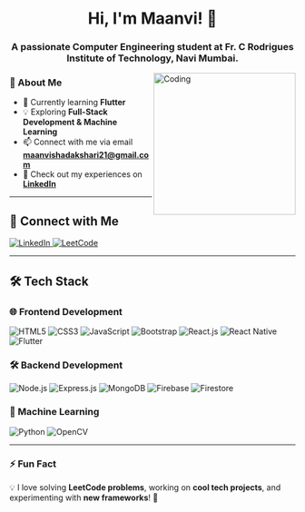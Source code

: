 <h1 align="center">Hi, I'm Maanvi! 👋</h1>
<h3 align="center">A passionate Computer Engineering student at Fr. C Rodrigues Institute of Technology, Navi Mumbai.</h3>

<img align="right" alt="Coding" width="250" src="https://media2.giphy.com/media/f6hnhHkks8bk4jwjh3/giphy.gif">

### 🚀 About Me  
- 🌱 Currently learning **Flutter**  
- 💡 Exploring **Full-Stack Development & Machine Learning**  
- 📫 Connect with me via email **maanvishadakshari21@gmail.com**  
- 📄 Check out my experiences on **[LinkedIn](https://www.linkedin.com/in/maanvi-shadakshari-5942b126a/)**  

---

## 🔗 Connect with Me  
<p align="left">
  <a href="https://www.linkedin.com/in/maanvi-shadakshari-5942b126a/" target="_blank">
    <img src="https://img.shields.io/badge/LinkedIn-%230A66C2.svg?style=for-the-badge&logo=linkedin&logoColor=white" alt="LinkedIn"/>
  </a>
  <a href="https://www.leetcode.com/maanvi21" target="_blank">
    <img src="https://img.shields.io/badge/LeetCode-%23FFA116.svg?style=for-the-badge&logo=leetcode&logoColor=black" alt="LeetCode"/>
  </a>
</p>

---

## 🛠️ Tech Stack  

### 🌐 Frontend Development  
<p align="left">
  <img src="https://img.shields.io/badge/HTML5-%23E34F26.svg?style=for-the-badge&logo=html5&logoColor=white" alt="HTML5"/>
  <img src="https://img.shields.io/badge/CSS3-%231572B6.svg?style=for-the-badge&logo=css3&logoColor=white" alt="CSS3"/>
  <img src="https://img.shields.io/badge/JavaScript-%23F7DF1E.svg?style=for-the-badge&logo=javascript&logoColor=black" alt="JavaScript"/>
  <img src="https://img.shields.io/badge/Bootstrap-%23563D7C.svg?style=for-the-badge&logo=bootstrap&logoColor=white" alt="Bootstrap"/>
  <img src="https://img.shields.io/badge/React.js-%2361DAFB.svg?style=for-the-badge&logo=react&logoColor=black" alt="React.js"/>
  <img src="https://img.shields.io/badge/React%20Native-%2361DAFB.svg?style=for-the-badge&logo=react&logoColor=black" alt="React Native"/>
  <img src="https://img.shields.io/badge/Flutter-%2302569B.svg?style=for-the-badge&logo=flutter&logoColor=white" alt="Flutter"/>
</p>

### 🛠 Backend Development  
<p align="left">
  <img src="https://img.shields.io/badge/Node.js-%23339933.svg?style=for-the-badge&logo=node.js&logoColor=white" alt="Node.js"/>
  <img src="https://img.shields.io/badge/Express.js-%23000000.svg?style=for-the-badge&logo=express&logoColor=white" alt="Express.js"/>
  <img src="https://img.shields.io/badge/MongoDB-%2347A248.svg?style=for-the-badge&logo=mongodb&logoColor=white" alt="MongoDB"/>
  <img src="https://img.shields.io/badge/Firebase-%23FFCA28.svg?style=for-the-badge&logo=firebase&logoColor=black" alt="Firebase"/>
  <img src="https://img.shields.io/badge/Firestore-%23FFCA28.svg?style=for-the-badge&logo=firebase&logoColor=black" alt="Firestore"/>
</p>

### 🤖 Machine Learning  
<p align="left">
  <img src="https://img.shields.io/badge/Python-%233776AB.svg?style=for-the-badge&logo=python&logoColor=white" alt="Python"/>
  <img src="https://img.shields.io/badge/OpenCV-%235C3EE8.svg?style=for-the-badge&logo=opencv&logoColor=white" alt="OpenCV"/>
</p>

---

### ⚡ Fun Fact  
💡 I love solving **LeetCode problems**, working on **cool tech projects**, and experimenting with **new frameworks**! 🚀  

